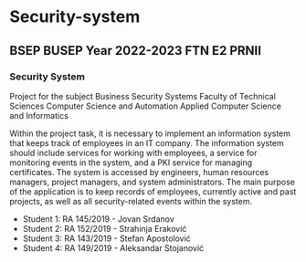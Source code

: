 # Security-system

## BSEP BUSEP Year 2022-2023 FTN E2 PRNII
### Security System
Project for the subject Business Security Systems
Faculty of Technical Sciences
Computer Science and Automation
Applied Computer Science and Informatics

Within the project task, it is necessary to implement an information system that
keeps track of employees in an IT company. The information system should
include services for working with employees, a service for monitoring events in the system,
and a PKI service for managing certificates. The system is accessed by
engineers, human resources managers, project managers, and system administrators.
The main purpose of the application is to keep records of employees,
currently active and past projects, as well as all security-related events within the system.

* Student 1: RA 145/2019 - Jovan Srdanov
* Student 2: RA 152/2019 - Strahinja Eraković
* Student 3: RA 143/2019 - Stefan Apostolović
* Student 4: RA 149/2019 - Aleksandar Stojanović
